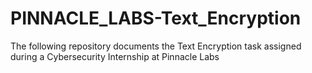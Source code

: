 # PINNACLE_LABS-Text_Encryption
The following repository documents the Text Encryption task assigned during a Cybersecurity Internship at Pinnacle Labs

